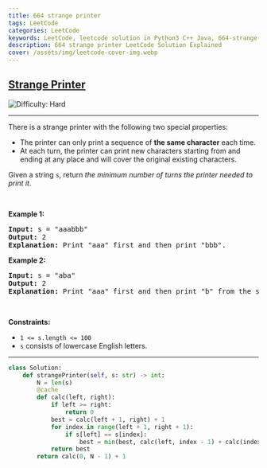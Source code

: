 ```yaml
---
title: 664 strange printer
tags: LeetCode
categories: LeetCode
keywords: LeetCode, leetcode solution in Python3 C++ Java, 664-strange-printer solution
description: 664 strange printer LeetCode Solution Explained
cover: /assets/img/leetcode-cover-img.webp
---
```



<h2><a href="https://leetcode.com/problems/strange-printer">Strange Printer</a></h2> <img src='https://img.shields.io/badge/Difficulty-Hard-red' alt='Difficulty: Hard' /><hr><p>There is a strange printer with the following two special properties:</p>

<ul>
	<li>The printer can only print a sequence of <strong>the same character</strong> each time.</li>
	<li>At each turn, the printer can print new characters starting from and ending at any place and will cover the original existing characters.</li>
</ul>

<p>Given a string <code>s</code>, return <em>the minimum number of turns the printer needed to print it</em>.</p>

<p>&nbsp;</p>
<p><strong class="example">Example 1:</strong></p>

<pre>
<strong>Input:</strong> s = &quot;aaabbb&quot;
<strong>Output:</strong> 2
<strong>Explanation:</strong> Print &quot;aaa&quot; first and then print &quot;bbb&quot;.
</pre>

<p><strong class="example">Example 2:</strong></p>

<pre>
<strong>Input:</strong> s = &quot;aba&quot;
<strong>Output:</strong> 2
<strong>Explanation:</strong> Print &quot;aaa&quot; first and then print &quot;b&quot; from the second place of the string, which will cover the existing character &#39;a&#39;.
</pre>

<p>&nbsp;</p>
<p><strong>Constraints:</strong></p>

<ul>
	<li><code>1 &lt;= s.length &lt;= 100</code></li>
	<li><code>s</code> consists of lowercase English letters.</li>
</ul>


---




```python
class Solution:
    def strangePrinter(self, s: str) -> int:
        N = len(s)
        @cache
        def calc(left, right): 
            if left >= right: 
                return 0
            best = calc(left + 1, right) + 1
            for index in range(left + 1, right + 1): 
                if s[left] == s[index]: 
                    best = min(best, calc(left, index - 1) + calc(index, right))
            return best
        return calc(0, N - 1) + 1
```

